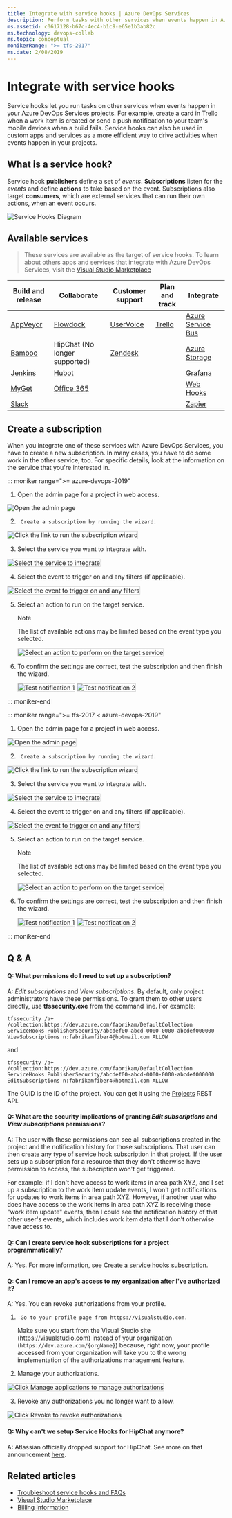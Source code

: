 ```yaml
---
title: Integrate with service hooks | Azure DevOps Services
description: Perform tasks with other services when events happen in Azure DevOps Services projects
ms.assetid: c0617128-b67c-4ec4-b1c9-e65e1b3ab82c
ms.technology: devops-collab
ms.topic: conceptual
monikerRange: ">= tfs-2017"
ms.date: 2/08/2019
---
```


# Integrate with service hooks

Service hooks let you run tasks on other services when events happen in your Azure DevOps Services
projects. For example, create a card in Trello when a work item is created
or send a push notification to your team's mobile devices when a build fails. Service hooks
can also be used in custom apps and services as a more efficient way to drive activities
when events happen in your projects.

## What is a service hook?

Service hook **publishers** define a set of _events_. **Subscriptions** listen for the _events_ and
define **actions** to take based on the event.
Subscriptions also target **consumers**, which are external services that can run their own actions,
when an event occurs.

![Service Hooks Diagram](./media/service-hooks.png)

## Available services

> These services are available as the target of service hooks. To learn about others apps and services that
> integrate with Azure DevOps Services, visit the [Visual Studio Marketplace](https://marketplace.visualstudio.com/#AzureDevOpsServices)

| Build and release                                                                  | Collaborate                                                                                                                                 | Customer support                                                                                        | Plan and track                 | Integrate                                                                                                          |
| ---------------------------------------------------------------------------------- | ------------------------------------------------------------------------------------------------------------------------------------------- | ------------------------------------------------------------------------------------------------------- | ------------------------------ | ------------------------------------------------------------------------------------------------------------------ |
| [AppVeyor](https://www.appveyor.com/docs/)                                         | [Flowdock](https://www.flowdock.com/api/integration-getting-started)                                                                        | [UserVoice](https://feedback.uservoice.com/knowledgebase/articles/363410-vsts-azure-devops-integration) | [Trello](./services/trello.md) | [Azure Service Bus](../pipelines/tasks/utility/publish-to-azure-service-bus.md)                                    |
| [Bamboo](https://confluence.atlassian.com/bamboo/enabling-webhooks-946626050.html) | HipChat (No longer supported)                                                                                                               | [Zendesk](https://support.zendesk.com/hc/articles/204890268-Creating-webhooks-with-the-HTTP-target)     |                                | [Azure Storage](https://docs.microsoft.com/azure/azure-functions/functions-integrate-storage-queue-output-binding) |
| [Jenkins](./services/jenkins.md)                                                   | [Hubot](https://hubot.github.com/docs/)                                                                                                     |                                                                                                         |                                | [Grafana](./services/grafana.md)                                                                                   |
| [MyGet](https://docs.myget.org/docs/reference/webhooks)                            | [Office 365](https://docs.microsoft.com/office/office-365-management-api/office-365-management-activity-api-reference#start-a-subscription) |                                                                                                         |                                | [Web Hooks](./services/webhooks.md)                                                                                |
| [Slack](./services/slack.md)                                                       |                                                                                                                                             |                                                                                                         |                                | [Zapier](https://zapier.com/apps/webhook/integrations)                                                             |

## Create a subscription

When you integrate one of these services with Azure DevOps Services,
you have to create a new subscription. In many cases,
you have to do some work in the other service, too. For specific details,
look at the information on the service that you're interested in.

::: moniker range=">= azure-devops-2019"

1.  Open the admin page for a project in web access.

<img alt="Open the admin page" src="./media/devops-service-hooks.png" />

2.      Create a subscription by running the wizard.

<img alt="Click the link to run the subscription wizard" src="./media/devops-create-subscription.png" style="border: 1px solid #CCCCCC" />

3.  Select the service you want to integrate with.

<img alt="Select the service to integrate" src="./media/selectservice.png" style="border: 1px solid #CCCCCC" />

4.  Select the event to trigger on and any filters (if applicable).

<img alt="Select the event to trigger on and any filters" src="./media/Trello_wizard_Event.png" style="border: 1px solid #CCCCCC" />

5.  Select an action to run on the target service.

    > [!NOTE]
    > The list of available actions may be limited based on the event type you selected.

    <img alt="Select an action to perform on the target service" src="./media/Trello_wizard_Action.png" style="border: 1px solid #CCCCCC" />

6.  To confirm the settings are correct, test the subscription and then finish the wizard.

    <img alt="Test notification 1" src="./media/test1.png" style="border: 1px solid #CCCCCC" />

    <img alt="Test notification 2" src="./media/test2.png" style="border: 1px solid #CCCCCC" />

::: moniker-end

::: moniker range=">= tfs-2017 < azure-devops-2019"

1.  Open the admin page for a project in web access.

<img alt="Open the admin page" src="./media/openadmin.png" style="border: 1px solid #CCCCCC" />

2.      Create a subscription by running the wizard.

<img alt="Click the link to run the subscription wizard" src="./media/createfirst.png" style="border: 1px solid #CCCCCC" />

3.  Select the service you want to integrate with.

<img alt="Select the service to integrate" src="./media/selectservice.png" style="border: 1px solid #CCCCCC" />

4.  Select the event to trigger on and any filters (if applicable).

<img alt="Select the event to trigger on and any filters" src="./media/Trello_wizard_Event.png" style="border: 1px solid #CCCCCC" />

5.  Select an action to run on the target service.

    > [!NOTE]
    > The list of available actions may be limited based on the event type you selected.

    <img alt="Select an action to perform on the target service" src="./media/Trello_wizard_Action.png" style="border: 1px solid #CCCCCC" />

6.  To confirm the settings are correct, test the subscription and then finish the wizard.

    <img alt="Test notification 1" src="./media/test1.png" style="border: 1px solid #CCCCCC" />

    <img alt="Test notification 2" src="./media/test2.png" style="border: 1px solid #CCCCCC" />

::: moniker-end

## Q & A

<!-- BEGINSECTION class="md-qanda" -->

<a id="subscription-permissions" />

#### Q: What permissions do I need to set up a subscription?

A: _Edit subscriptions_ and _View subscriptions_. By default, only project administrators
have these permissions. To grant them to other users directly, use **tfssecurity.exe**
from the command line. For example:

```
tfssecurity /a+ /collection:https://dev.azure.com/fabrikam/DefaultCollection ServiceHooks PublisherSecurity/abcdef00-abcd-0000-0000-abcdef000000 ViewSubscriptions n:fabrikamfiber4@hotmail.com ALLOW
```

and

```
tfssecurity /a+ /collection:https://dev.azure.com/fabrikam/DefaultCollection ServiceHooks PublisherSecurity/abcdef00-abcd-0000-0000-abcdef000000 EditSubscriptions n:fabrikamfiber4@hotmail.com ALLOW
```

The GUID is the ID of the project. You can get it using the [Projects](/rest/api/vsts/) REST API.

#### Q: What are the security implications of granting _Edit subscriptions_ and _View subscriptions_ permissions?

A: The user with these permissions can see all subscriptions created in the
project and the notification history for those subscriptions. That user can then
create any type of service hook subscription in that project. If the user sets up a
subscription for a resource that they don't otherwise have permission to access, the
subscription won't get triggered.

For example: if I don't have access to work items in area path XYZ, and I set up a
subscription to the work item update events, I won't get notifications for updates
to work items in area path XYZ. However, if another user who does have access to the work
items in area path XYZ is receiving those "work item update" events, then I could see the
notification history of that other user's events, which includes work item data that I
don't otherwise have access to.

#### Q: Can I create service hook subscriptions for a project programmatically?

A: Yes. For more information, see [Create a service hooks subscription](create-subscription.md).

#### Q: Can I remove an app's access to my organization after I've authorized it?

A: Yes. You can revoke authorizations from your profile.

1.      Go to your profile page from https://visualstudio.com.

    Make sure you start from the Visual Studio site (https://visualstudio.com)
    instead of your organization (`https://dev.azure.com/{orgName}`) because, right now,
    your profile accessed from your organization will take you to the wrong implementation
    of the authorizations management feature.

2.  Manage your authorizations.

<img alt="Click Manage applications to manage authorizations" src="./media/Profile-manage-applications.png" style="border: 1px solid #CCCCCC" />

3.  Revoke any authorizations you no longer want to allow.

<img alt="Click Revoke to revoke authorizations" src="./media/authorizations.png" style="border: 1px solid #CCCCCC" />

#### Q: Why can't we setup Service Hooks for HipChat anymore?

A: Atlassian officially dropped support for HipChat. See more on that announcement [here](https://www.atlassian.com/partnerships/slack/faq#faq-3ccc5a61-711b-4ef2-9ca2-3a34b2ec143b).

<!-- ENDSECTION -->

## Related articles

- [Troubleshoot service hooks and FAQs](troubleshoot.md)
- [Visual Studio Marketplace](https://marketplace.visualstudio.com/azuredevops)
- [Billing information](../organizations/billing/index.md)
